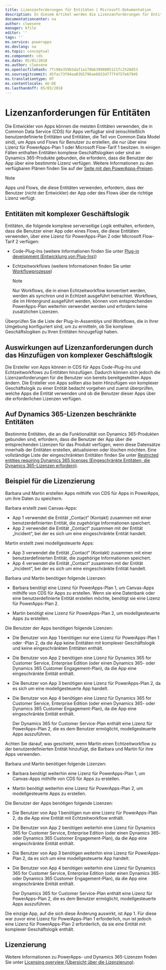 ```yaml
---
title: Lizenzanforderungen für Entitäten | Microsoft-Dokumentation
description: In diesem Artikel werden die Lizenzanforderungen für Entitäten in Common Data Service (CDS) für Apps erläutert.
documentationcenter: na
author: clwesene
manager: kfile
editor: ''
tags: ''
ms.service: powerapps
ms.devlang: na
ms.topic: conceptual
ms.component: cds
ms.date: 05/01/2018
ms.author: clwesene
ms.openlocfilehash: 7fc98e359b5daf1a170b63990005121fc2520d53
ms.sourcegitcommit: 45fac73f04aa03b5796ae6833d777f4757e67945
ms.translationtype: HT
ms.contentlocale: de-DE
ms.lasthandoff: 05/03/2018
---
```

# <a name="license-requirements-for-entities"></a>Lizenzanforderungen für Entitäten
Die Entwickler von Apps können die meisten Entitäten verwenden, die in Common Data Service (CDS) für Apps verfügbar sind (einschließlich benutzerdefinierte Entitäten und Entitäten, die Teil von Common Data Model sind), um Apps und Flows für Benutzer zu erstellen, die nur über eine Lizenz für PowerApps-Plan 1 oder Microsoft Flow-Tarif 1 besitzen. In einigen Fällen enthalten Entitäten komplexe Geschäftslogiken oder sind an Dynamics 365-Produkte gebunden, die erfordern, dass die Benutzer der App über eine bestimmte Lizenz verfügen. Weitere Informationen zu den verfügbaren Plänen finden Sie auf der [Seite mit den PowerApps-Preisen](https://powerapps.microsoft.com/pricing).

> [!NOTE]
> Apps und Flows, die diese Entitäten verwenden, erfordern, dass der Benutzer (nicht der Entwickler) der App oder des Flows über die richtige Lizenz verfügt.

## <a name="entities-with-complex-business-logic"></a>Entitäten mit komplexer Geschäftslogik
Entitäten, die folgende komplexe serverseitige Logik enthalten, erfordern, dass die Benutzer einer App oder eines Flows, die diese Entitäten verwenden, über eine Lizenz für PowerApps-Plan 2 oder Microsoft Flow-Tarif 2 verfügen:

* Code-Plug-Ins (weitere Informationen finden Sie unter [Plug-in development (Entwicklung von Plug-Ins)](https://docs.microsoft.com/dynamics365/customer-engagement/developer/plugin-development))
* Echtzeitworkflows (weitere Informationen finden Sie unter [Workflowprozesse](https://docs.microsoft.com/dynamics365/customer-engagement/customize/workflow-processes))

    > [!NOTE]
    >  Nur Workflows, die in einen Echtzeitworkflow konvertiert werden, werden als synchron und in Echtzeit ausgeführt betrachtet. Workflows, die im Hintergrund ausgeführt werden, können vom entsprechenden PowerApps-Plan weiterhin verwendet werden und erfordern keine zusätzlichen Lizenzen.

Überprüfen Sie die Liste der Plug-In-Assemblys und Workflows, die in Ihrer Umgebung konfiguriert sind, um zu ermitteln, ob Sie komplexe Geschäftslogiken zu Ihren Entitäten hinzugefügt haben.

## <a name="impacting-license-requirements-when-adding-complex-business-logic"></a>Auswirkungen auf Lizenzanforderungen durch das Hinzufügen von komplexer Geschäftslogik
Die Ersteller von Apps können in CDS für Apps Code-Plug-Ins und Echtzeitworkflows zu Entitäten hinzufügen. Dadurch können sich jedoch die Lizenzanforderungen für die Benutzer von bereits bereitgestellten Apps ändern. Die Ersteller von Apps sollten also beim Hinzufügen von komplexer Geschäftslogik zu einer Entität bedacht vorgehen und zuerst überprüfen, welche Apps die Entität verwenden und ob die Benutzer dieser Apps über die erforderlichen Lizenzen verfügen.

## <a name="entities-restricted-to-dynamics-365-licenses"></a>Auf Dynamics 365-Lizenzen beschränkte Entitäten
Bestimmte Entitäten, die an die Funktionalität von Dynamics 365-Produkten gebunden sind, erfordern, dass die Benutzer der App über die entsprechenden Lizenzen für das Produkt verfügen, wenn diese Datensätze innerhalb der Entitäten erstellen, aktualisieren oder löschen möchten. Eine vollständige Liste der eingeschränkten Entitäten finden Sie unter [Restricted entities requiring Dynamics 365 licenses (Eingeschränkte Entitäten, die Dynamics 365-Lizenzen erfordern)](data-platform-restricted-entities.md).

## <a name="licensing-example"></a>Beispiel für die Lizenzierung
Barbara und Martin erstellen Apps mithilfe von CDS für Apps in PowerApps, um ihre Daten zu speichern.

Barbara erstellt zwei Canvas-Apps:

* App 1 verwendet die Entität „Contact“ (Kontakt) zusammen mit einer benutzerdefinierten Entität, die zugehörige Informationen speichert.
* App 2 verwendet die Entität „Contact“ zusammen mit der Entität „Incident“, bei der es sich um eine eingeschränkte Entität handelt.

Martin erstellt zwei modellgesteuerte Apps:

* App 3 verwendet die Entität „Contact“ (Kontakt) zusammen mit einer benutzerdefinierten Entität, die zugehörige Informationen speichert.
* App 4 verwendet die Entität „Contact“ zusammen mit der Entität „Incident“, bei der es sich um eine eingeschränkte Entität handelt.

Barbara und Martin benötigen folgende Lizenzen:
* Barbara benötigt eine Lizenz für PowerApps-Plan 1, um Canvas-Apps mithilfe von CDS für Apps zu erstellen. Wenn sie eine Datenbank oder eine benutzerdefinierte Entität erstellen möchte, benötigt sie eine Lizenz für PowerApps-Plan 2.

* Martin benötigt eine Lizenz für PowerApps-Plan 2, um modellgesteuerte Apps zu erstellen.

Die Benutzer der Apps benötigen folgende Lizenzen:
* Die Benutzer von App 1 benötigen nur eine Lizenz für PowerApps-Plan 1 oder -Plan 2, da die App keine Entitäten mit komplexer Geschäftslogik und keine eingeschränkten Entitäten enthält.

* Die Benutzer von App 2 benötigen eine Lizenz für Dynamics 365 for Customer Service, Enterprise Edition (oder einen Dynamics 365- oder Dynamics 365 Customer Engagement-Plan), da die App eine eingeschränkte Entität enthält.

* Die Benutzer von App 3 benötigen eine Lizenz für PowerApps-Plan 2, da es sich um eine modellgesteuerte App handelt.

* Die Benutzer von App 4 benötigen eine Lizenz für Dynamics 365 for Customer Service, Enterprise Edition (oder einen Dynamics 365- oder Dynamics 365 Customer Engagement-Plan), da die App eine eingeschränkte Entität enthält.

    Der Dynamics 365 for Customer Service-Plan enthält eine Lizenz für PowerApps-Plan 2, die es dem Benutzer ermöglicht, modellgesteuerte Apps auszuführen.

Achten Sie darauf, was geschieht, wenn Martin einen Echtzeitworkflow zu der benutzerdefinierten Entität hinzufügt, die Barbara und Martin für ihre Apps verwenden.

Barbara und Martin benötigen folgende Lizenzen:
* Barbara benötigt weiterhin eine Lizenz für PowerApps-Plan 1, um Canvas-Apps mithilfe von CDS für Apps zu erstellen.

* Martin benötigt weiterhin eine Lizenz für PowerApps-Plan 2, um modellgesteuerte Apps zu erstellen.

Die Benutzer der Apps benötigen folgende Lizenzen:
* Die Benutzer von App 1 benötigen nun eine Lizenz für PowerApps-Plan 2, da die App eine Entität mit Echtzeitworkflow enthält.

* Die Benutzer von App 2 benötigen weiterhin eine Lizenz für Dynamics 365 for Customer Service, Enterprise Edition (oder einen Dynamics 365- oder Dynamics 365 Customer Engagement-Plan), da die App eine eingeschränkte Entität enthält. 

* Die Benutzer von App 3 benötigen weiterhin eine Lizenz für PowerApps-Plan 2, da es sich um eine modellgesteuerte App handelt.

* Die Benutzer von App 4 benötigen weiterhin eine Lizenz für Dynamics 365 for Customer Service, Enterprise Edition (oder einen Dynamics 365- oder Dynamics 365 Customer Engagement-Plan), da die App eine eingeschränkte Entität enthält.

    Der Dynamics 365 for Customer Service-Plan enthält eine Lizenz für PowerApps-Plan 2, die es dem Benutzer ermöglicht, modellgesteuerte Apps auszuführen.

Die einzige App, auf die sich diese Änderung auswirkt, ist App 1. Für diese war zuvor eine Lizenz für PowerApps-Plan 1 erforderlich, nun ist jedoch eine Lizenz für PowerApps-Plan 2 erforderlich, da sie eine Entität mit komplexer Geschäftslogik enthält. 

## <a name="licensing"></a>Lizenzierung
Weitere Informationen zu PowerApps- und Dynamics 365-Lizenzen finden Sie unter [Licensing overview (Übersicht über die Lizenzierung)](../../administrator/pricing-billing-skus.md).

